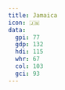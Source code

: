 ```yaml
---
title: Jamaica
icon: 🇯🇲
data:
  gpi: 77
  gdp: 132
  hdi: 115
  whr: 67
  col: 103
  gci: 93
---
```


